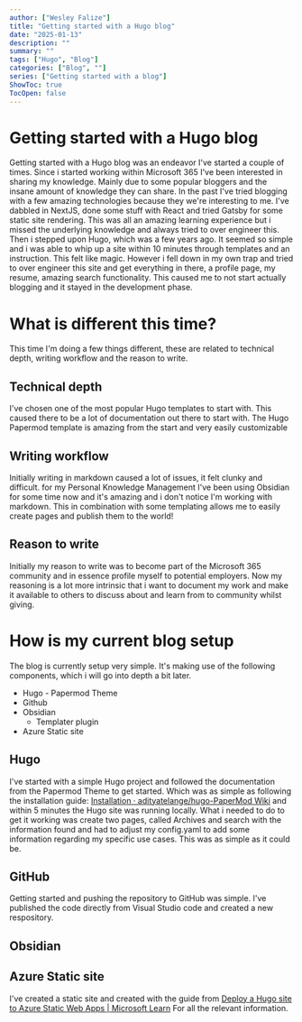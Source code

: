 ```yaml
---
author: ["Wesley Falize"]
title: "Getting started with a Hugo blog"
date: "2025-01-13"
description: ""
summary: ""
tags: ["Hugo", "Blog"]
categories: ["Blog", ""]
series: ["Getting started with a blog"]
ShowToc: true
TocOpen: false
---
```


# Getting started with a Hugo blog
Getting started with a Hugo blog was an endeavor I've started a couple of times. Since i started working within Microsoft 365 I've been interested in sharing my knowledge. Mainly due to some popular bloggers and the insane amount of knowledge they can share. In the past I've tried blogging with a few amazing technologies because they we're interesting to me. I've dabbled in NextJS, done some stuff with React and tried Gatsby for some static site rendering. This was all an amazing learning experience but i missed the underlying knowledge and always tried to over engineer this. Then i stepped upon Hugo, which was a few years ago. It seemed so simple and i was able to whip up a site within 10 minutes through templates and an instruction. This felt like magic. However i fell down in my own trap and tried to over engineer this site and get everything in there, a profile page, my resume, amazing search functionality. This caused me to not start actually blogging and it stayed in the development phase.

# What is different this time?
This time I'm doing a few things different, these are related to technical depth, writing workflow and the reason to write.

## Technical depth
I've chosen one of the most popular Hugo templates to start with. This caused there to be a lot of documentation out there to start with. The Hugo Papermod template is amazing from the start and very easily customizable

## Writing workflow
Initially writing in markdown caused a lot of issues, it felt clunky and difficult. for my Personal Knowledge Management I've been using Obsidian for some time now and it's amazing and i don't notice I'm working with markdown. This in combination with some templating allows me to easily create pages and publish them to the world!

## Reason to write
Initially my reason to write was to become part of the Microsoft 365 community and in essence profile myself to potential employers. Now my reasoning is a lot more intrinsic that i want to document my work and make it available to others to discuss about and learn from to community whilst giving.

# How is my current blog setup
The blog is currently setup very simple. It's making use of the following components, which i will go into depth a bit later.
- Hugo - Papermod Theme
- Github
- Obsidian
	- Templater plugin
- Azure Static site

## Hugo
I've started with a simple Hugo project and followed the documentation from the Papermod Theme to get started. Which was as simple as following the installation guide: [Installation · adityatelange/hugo-PaperMod Wiki](https://github.com/adityatelange/hugo-PaperMod/wiki/Installation) and within 5 minutes the Hugo site was running locally. What i needed to do to get it working was create two pages, called Archives and search with the information found and had to adjust my config.yaml to add some information regarding my specific use cases. This was as simple as it could be.

## GitHub
Getting started and pushing the repository to GitHub was simple. I've published the code directly from Visual Studio code and created a new respository.

## Obsidian

## Azure Static site
I've created a static site and created with the guide from [Deploy a Hugo site to Azure Static Web Apps | Microsoft Learn](https://learn.microsoft.com/en-us/azure/static-web-apps/publish-hugo) For all the relevant information.
